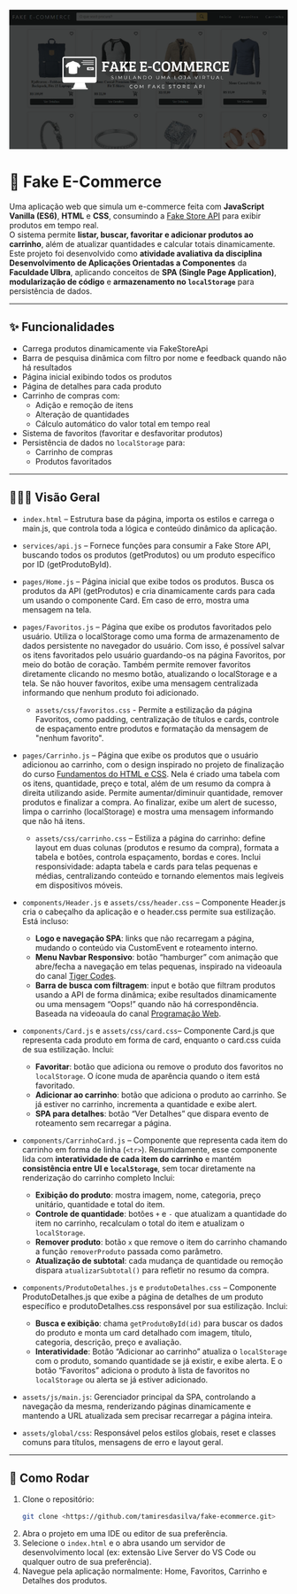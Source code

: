 ﻿<p align="center">
  <img src="./assets/images/thumbnail.png" alt="Fake E-Commerce Thumbnail" width="800">
</p>

#  🛒 Fake E-Commerce
Uma aplicação web que simula um e-commerce feita com **JavaScript Vanilla (ES6)**, **HTML** e **CSS**, consumindo a [Fake Store API](https://fakestoreapi.com/) para exibir produtos em tempo real.  
O sistema permite **listar, buscar, favoritar e adicionar produtos ao carrinho**, além de atualizar quantidades e calcular totais dinamicamente.  
Este projeto foi desenvolvido como **atividade avaliativa da disciplina Desenvolvimento de Aplicações Orientadas a Componentes** da **Faculdade Ulbra**, aplicando conceitos de **SPA (Single Page Application)**, **modularização de código** e **armazenamento no `localStorage`** para persistência de dados.  


---
## ✨ Funcionalidades
- Carrega produtos dinamicamente via FakeStoreApi
- Barra de pesquisa dinâmica com filtro por nome e feedback quando não há resultados
- Página inicial exibindo todos os produtos
- Página de detalhes para cada produto  
- Carrinho de compras com:  
  - Adição e remoção de itens  
  - Alteração de quantidades  
  - Cálculo automático do valor total em tempo real  
- Sistema de favoritos (favoritar e desfavoritar produtos)  
- Persistência de dados no `localStorage` para:  
  - Carrinho de compras  
  - Produtos favoritados  


---
## 🕵🏻‍♂️ Visão Geral
- `index.html` – Estrutura base da página, importa os estilos e carrega o main.js, que controla toda a lógica e conteúdo dinâmico da aplicação.

- `services/api.js` – Fornece funções para consumir a Fake Store API, buscando todos os produtos (getProdutos) ou um produto específico por ID (getProdutoById).

- `pages/Home.js` – Página inicial que exibe todos os produtos. Busca os produtos da API (getProdutos) e cria dinamicamente cards para cada um usando o componente Card. Em caso de erro, mostra uma mensagem na tela.

- `pages/Favoritos.js` – Página que exibe os produtos favoritados pelo usuário. Utiliza o localStorage como uma forma de armazenamento de dados persistente no navegador do usuário. Com isso, é possível salvar os itens favoritados pelo usuário guardando-os na página Favoritos, por meio do botão de coração. Também permite remover favoritos diretamente clicando no mesmo botão, atualizando o localStorage e a tela. Se não houver favoritos, exibe uma mensagem centralizada informando que nenhum produto foi adicionado.
    - `assets/css/favoritos.css` - Permite a estilização da página Favoritos, como padding, centralização de títulos e cards, controle de espaçamento entre produtos e formatação da mensagem de "nenhum favorito". 

- `pages/Carrinho.js` – Página que exibe os produtos que o usuário adicionou ao carrinho, com o design inspirado no projeto de finalização do curso [Fundamentos do HTML e CSS](https://github.com/balta-io/3004). Nela é criado uma tabela com os itens, quantidade, preço e total, além de um resumo da compra à direita utilizando aside. Permite aumentar/diminuir quantidade, remover produtos e finalizar a compra. Ao finalizar, exibe um alert de sucesso, limpa o carrinho (localStorage) e mostra uma mensagem informando que não há itens.
    - `assets/css/carrinho.css` – Estiliza a página do carrinho: define layout em duas colunas (produtos e resumo da compra), formata a tabela e botões, controla espaçamento, bordas e cores. Inclui responsividade: adapta tabela e cards para telas pequenas e médias, centralizando conteúdo e tornando elementos mais legíveis em dispositivos móveis.
- `components/Header.js` e `assets/css/header.css` – Componente Header.js cria o cabeçalho da aplicação e o header.css permite sua estilização. Está incluso:
    - **Logo e navegação SPA**: links que não recarregam a página, mudando o conteúdo via CustomEvent e roteamento interno.
    - **Menu Navbar Responsivo**: botão “hamburger” com animação que abre/fecha a navegação em telas pequenas, inspirado na videoaula do canal [Tiger Codes](https://www.youtube.com/watch?v=bHRXRYTppHM&list=LL&index=5).
    - **Barra de busca com filtragem**: input e botão que filtram produtos usando a API de forma dinâmica; exibe resultados dinamicamente ou uma mensagem “Oops!” quando não há correspondência. Baseada na videoaula do canal [Programação Web](https://www.youtube.com/watch?v=VhORHExINuQ&list=LL&index=1).
- `components/Card.js` e `assets/css/card.css`– Componente Card.js que representa cada produto em forma de card, enquanto o card.css cuida de sua estilização. Inclui:
    - **Favoritar**: botão que adiciona ou remove o produto dos favoritos no `localStorage`. O ícone muda de aparência quando o item está favoritado.
    - **Adicionar ao carrinho**: botão que adiciona o produto ao carrinho. Se já estiver no carrinho, incrementa a quantidade e exibe alert.
    - **SPA para detalhes**: botão “Ver Detalhes” que dispara evento de roteamento sem recarregar a página.
- `components/CarrinhoCard.js` – Componente que representa cada item do carrinho em forma de linha (`<tr>`). Resumidamente, esse componente lida com **interatividade de cada item do carrinho** e mantém **consistência entre UI e `localStorage`**, sem tocar diretamente na renderização do carrinho completo Inclui:
    - **Exibição do produto**: mostra imagem, nome, categoria, preço unitário, quantidade e total do item.
    - **Controle de quantidade**: botões `+` e `-` que atualizam a quantidade do item no carrinho, recalculam o total do item e atualizam o `localStorage`.
    - **Remover produto**: botão `x` que remove o item do carrinho chamando a função `removerProduto` passada como parâmetro.
    - **Atualização de subtotal**: cada mudança de quantidade ou remoção dispara `atualizarSubtotal()` para refletir no resumo da compra.
- `components/ProdutoDetalhes.js` e `produtoDetalhes.css` – Componente ProdutoDetalhes.js que exibe a página de detalhes de um produto específico e produtoDetalhes.css responsável por sua estilização. Inclui:
    - **Busca e exibição**: chama `getProdutoById(id)` para buscar os dados do produto e monta um card detalhado com imagem, título, categoria, descrição, preço e avaliação.
    -  **Interatividade**: Botão “Adicionar ao carrinho” atualiza o `localStorage` com o produto, somando quantidade se já existir, e exibe alerta. E o botão “Favoritos” adiciona o produto à lista de favoritos no `localStorage` ou alerta se já estiver adicionado.
- `assets/js/main.js`: Gerenciador principal da SPA, controlando a navegação da mesma, renderizando páginas dinamicamente e mantendo a URL atualizada sem precisar recarregar a página inteira. 
- `assets/global/css`: Responsável pelos estilos globais, reset e classes comuns para títulos, mensagens de erro e layout geral.

---
## 🚀 Como Rodar

1. Clone o repositório:  
   ```bash
   git clone <https://github.com/tamiresdasilva/fake-ecommerce.git>
2. Abra o projeto em uma IDE ou editor de sua preferência.
3. Selecione o `index.html` e o abra usando um servidor de desenvolvimento local (ex: extensão Live Server do VS Code ou qualquer outro de sua preferência).
4. Navegue pela aplicação normalmente: Home, Favoritos, Carrinho e Detalhes dos produtos.



